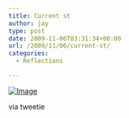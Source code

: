 ```yaml
---
title: Current st
author: jay
type: post
date: 2009-11-06T03:31:34+00:00
url: /2009/11/06/current-st/
categories:
  - Reflections

---
```

[![Image][1]][2]

via tweetie

 [1]: http://sysadminrambles.files.wordpress.com/2009/11/image-scaled10006.jpg?w=225
 [2]: http://sysadminrambles.files.wordpress.com/2009/11/image-scaled10006.jpg